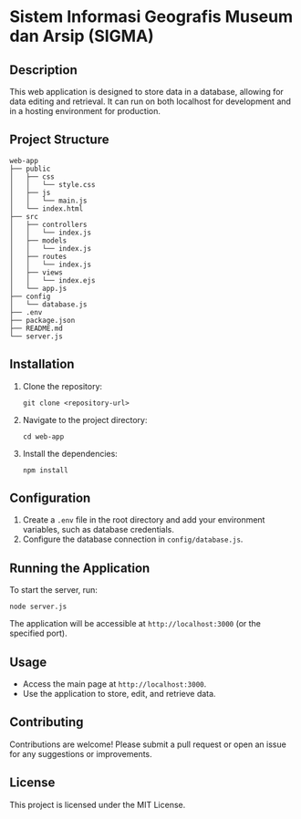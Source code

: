 # Sistem Informasi Geografis Museum dan Arsip (SIGMA)

## Description
This web application is designed to store data in a database, allowing for data editing and retrieval. It can run on both localhost for development and in a hosting environment for production.

## Project Structure
```
web-app
├── public
│   ├── css
│   │   └── style.css
│   ├── js
│   │   └── main.js
│   └── index.html
├── src
│   ├── controllers
│   │   └── index.js
│   ├── models
│   │   └── index.js
│   ├── routes
│   │   └── index.js
│   ├── views
│   │   └── index.ejs
│   └── app.js
├── config
│   └── database.js
├── .env
├── package.json
├── README.md
└── server.js
```

## Installation
1. Clone the repository:
   ```
   git clone <repository-url>
   ```
2. Navigate to the project directory:
   ```
   cd web-app
   ```
3. Install the dependencies:
   ```
   npm install
   ```

## Configuration
1. Create a `.env` file in the root directory and add your environment variables, such as database credentials.
2. Configure the database connection in `config/database.js`.

## Running the Application
To start the server, run:
```
node server.js
```
The application will be accessible at `http://localhost:3000` (or the specified port).

## Usage
- Access the main page at `http://localhost:3000`.
- Use the application to store, edit, and retrieve data.

## Contributing
Contributions are welcome! Please submit a pull request or open an issue for any suggestions or improvements.

## License
This project is licensed under the MIT License.
